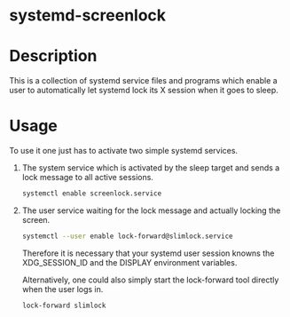 # systemd-screenlock

Description
===========

This is a collection of systemd service files and programs which enable a user
to automatically let systemd lock its X session when it goes to sleep.


Usage
=====

To use it one just has to activate two simple systemd services.

1. The system service which is activated by the sleep target and sends a lock message
   to all active sessions.

   ```bash
   systemctl enable screenlock.service
   ```

2. The user service waiting for the lock message and actually locking the screen.

   ```bash
   systemctl --user enable lock-forward@slimlock.service
   ```

   Therefore it is necessary that your systemd user session knowns the XDG_SESSION_ID
   and the DISPLAY environment variables.

   Alternatively, one could also simply start the lock-forward tool directly when the
   user logs in.

   ```bash
   lock-forward slimlock
   ```
